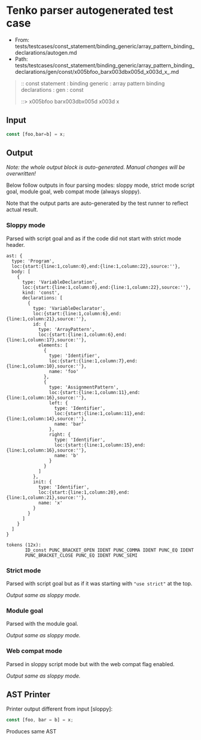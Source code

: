 # Tenko parser autogenerated test case

- From: tests/testcases/const_statement/binding_generic/array_pattern_binding_declarations/autogen.md
- Path: tests/testcases/const_statement/binding_generic/array_pattern_binding_declarations/gen/const/x005bfoo_barx003dbx005d_x003d_x_.md

> :: const statement : binding generic : array pattern binding declarations : gen : const
>
> ::> x005bfoo barx003dbx005d x003d x

## Input


`````js
const [foo,bar=b] = x;
`````

## Output

_Note: the whole output block is auto-generated. Manual changes will be overwritten!_

Below follow outputs in four parsing modes: sloppy mode, strict mode script goal, module goal, web compat mode (always sloppy).

Note that the output parts are auto-generated by the test runner to reflect actual result.

### Sloppy mode

Parsed with script goal and as if the code did not start with strict mode header.

`````
ast: {
  type: 'Program',
  loc:{start:{line:1,column:0},end:{line:1,column:22},source:''},
  body: [
    {
      type: 'VariableDeclaration',
      loc:{start:{line:1,column:0},end:{line:1,column:22},source:''},
      kind: 'const',
      declarations: [
        {
          type: 'VariableDeclarator',
          loc:{start:{line:1,column:6},end:{line:1,column:21},source:''},
          id: {
            type: 'ArrayPattern',
            loc:{start:{line:1,column:6},end:{line:1,column:17},source:''},
            elements: [
              {
                type: 'Identifier',
                loc:{start:{line:1,column:7},end:{line:1,column:10},source:''},
                name: 'foo'
              },
              {
                type: 'AssignmentPattern',
                loc:{start:{line:1,column:11},end:{line:1,column:16},source:''},
                left: {
                  type: 'Identifier',
                  loc:{start:{line:1,column:11},end:{line:1,column:14},source:''},
                  name: 'bar'
                },
                right: {
                  type: 'Identifier',
                  loc:{start:{line:1,column:15},end:{line:1,column:16},source:''},
                  name: 'b'
                }
              }
            ]
          },
          init: {
            type: 'Identifier',
            loc:{start:{line:1,column:20},end:{line:1,column:21},source:''},
            name: 'x'
          }
        }
      ]
    }
  ]
}

tokens (12x):
       ID_const PUNC_BRACKET_OPEN IDENT PUNC_COMMA IDENT PUNC_EQ IDENT
       PUNC_BRACKET_CLOSE PUNC_EQ IDENT PUNC_SEMI
`````

### Strict mode

Parsed with script goal but as if it was starting with `"use strict"` at the top.

_Output same as sloppy mode._

### Module goal

Parsed with the module goal.

_Output same as sloppy mode._

### Web compat mode

Parsed in sloppy script mode but with the web compat flag enabled.

_Output same as sloppy mode._

## AST Printer

Printer output different from input [sloppy]:

````js
const [foo, bar = b] = x;
````

Produces same AST

